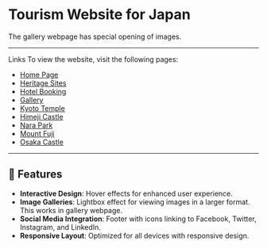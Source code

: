 # Tourism Website for Japan

The gallery webpage has special opening of images.

---

Links
To view the website, visit the following pages:
- [Home Page](https://24csb0b37.github.io/NITW_TOURISM_CSEB_WP/index.html)
- [Heritage Sites](https://24csb0b37.github.io/NITW_TOURISM_CSEB_WP/heritage.html)
- [Hotel Booking](https://24csb0b37.github.io/NITW_TOURISM_CSEB_WP/booking.html)
- [Gallery](https://24csb0b37.github.io/NITW_TOURISM_CSEB_WP/gallery.html)
- [Kyoto Temple](https://24csb0b37.github.io/NITW_TOURISM_CSEB_WP/heritage-sites/site1.html)
- [Himeji Castle](https://24csb0b37.github.io/NITW_TOURISM_CSEB_WP/heritage-sites/site2.html)
- [Nara Park](https://24csb0b37.github.io/NITW_TOURISM_CSEB_WP/heritage-sites/site3.html)
- [Mount Fuji](https://24csb0b37.github.io/NITW_TOURISM_CSEB_WP/heritage-sites/site4.html)
- [Osaka Castle](https://24csb0b37.github.io/NITW_TOURISM_CSEB_WP/heritage-sites/site5.html)

---

## 🎨 **Features**
- **Interactive Design**: Hover effects for enhanced user experience.
- **Image Galleries**: Lightbox effect for viewing images in a larger format. This works in gallery webpage.
- **Social Media Integration**: Footer with icons linking to Facebook, Twitter, Instagram, and LinkedIn.
- **Responsive Layout**: Optimized for all devices with responsive design.
